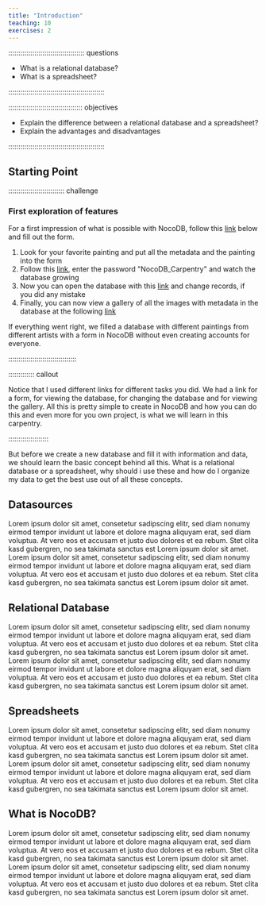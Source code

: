 ```yaml
---
title: "Introduction"
teaching: 10
exercises: 2
---
```


:::::::::::::::::::::::::::::::::::::: questions 

- What is a relational database?
- What is a spreadsheet?

::::::::::::::::::::::::::::::::::::::::::::::::

::::::::::::::::::::::::::::::::::::: objectives

- Explain the difference between a relational database and a spreadsheet?
- Explain the advantages and disadvantages

::::::::::::::::::::::::::::::::::::::::::::::::

## Starting Point

:::::::::::::::::::::::::::: challenge

### First exploration of features

For a first impression of what is possible with NocoDB, follow this [link](https://nocodb.adwmainz.net/dashboard/#/nc/form/d656e550-a93d-4ec7-94d8-27a7ebd1d5bc) below and fill out the form.

1. Look for your favorite painting and put all the metadata and the painting into the form
2. Follow this [link](https://nocodb.adwmainz.net/dashboard/#/nc/view/bd933a32-50af-47c7-a99a-1ca46af450aa), enter the password "NocoDB_Carpentry" and watch the database growing
3. Now you can open the database with this [link](https://nocodb.adwmainz.net/dashboard/#/base/8b791733-2258-45b4-94c7-b954f7b21528) and change records, if you did any mistake
4. Finally, you can now view a gallery of all the images with metadata in the database at the following [link](https://nocodb.adwmainz.net/dashboard/#/nc/gallery/a3094f97-80f6-491a-86d4-fc6613b41a01)

If everything went right, we filled a database with different paintings from different artists with a form in NocoDB without even creating accounts for everyone.

::::::::::::::::::::::::::::::::::

::::::::::::: callout

Notice that I used different links for different tasks you did. We had a link for a form, for viewing the database, for changing the database and for viewing the gallery.
All this is pretty simple to create in NocoDB and how you can do this and even more for you own project, is what we will learn in this carpentry.

::::::::::::::::::::

But before we create a new database and fill it with information and data, we should learn the basic concept behind all this. What is a relational database or a spreadsheet, why should i use these and how do I organize my data to get the best use out of all these concepts.

## Datasources

Lorem ipsum dolor sit amet, consetetur sadipscing elitr, sed diam nonumy eirmod tempor invidunt ut labore et dolore magna aliquyam erat, sed diam voluptua. At vero eos et accusam et justo duo dolores et ea rebum. Stet clita kasd gubergren, no sea takimata sanctus est Lorem ipsum dolor sit amet. Lorem ipsum dolor sit amet, consetetur sadipscing elitr, sed diam nonumy eirmod tempor invidunt ut labore et dolore magna aliquyam erat, sed diam voluptua. At vero eos et accusam et justo duo dolores et ea rebum. Stet clita kasd gubergren, no sea takimata sanctus est Lorem ipsum dolor sit amet.


## Relational Database

Lorem ipsum dolor sit amet, consetetur sadipscing elitr, sed diam nonumy eirmod tempor invidunt ut labore et dolore magna aliquyam erat, sed diam voluptua. At vero eos et accusam et justo duo dolores et ea rebum. Stet clita kasd gubergren, no sea takimata sanctus est Lorem ipsum dolor sit amet. Lorem ipsum dolor sit amet, consetetur sadipscing elitr, sed diam nonumy eirmod tempor invidunt ut labore et dolore magna aliquyam erat, sed diam voluptua. At vero eos et accusam et justo duo dolores et ea rebum. Stet clita kasd gubergren, no sea takimata sanctus est Lorem ipsum dolor sit amet.


## Spreadsheets

Lorem ipsum dolor sit amet, consetetur sadipscing elitr, sed diam nonumy eirmod tempor invidunt ut labore et dolore magna aliquyam erat, sed diam voluptua. At vero eos et accusam et justo duo dolores et ea rebum. Stet clita kasd gubergren, no sea takimata sanctus est Lorem ipsum dolor sit amet. Lorem ipsum dolor sit amet, consetetur sadipscing elitr, sed diam nonumy eirmod tempor invidunt ut labore et dolore magna aliquyam erat, sed diam voluptua. At vero eos et accusam et justo duo dolores et ea rebum. Stet clita kasd gubergren, no sea takimata sanctus est Lorem ipsum dolor sit amet.


## What is NocoDB?

Lorem ipsum dolor sit amet, consetetur sadipscing elitr, sed diam nonumy eirmod tempor invidunt ut labore et dolore magna aliquyam erat, sed diam voluptua. At vero eos et accusam et justo duo dolores et ea rebum. Stet clita kasd gubergren, no sea takimata sanctus est Lorem ipsum dolor sit amet. Lorem ipsum dolor sit amet, consetetur sadipscing elitr, sed diam nonumy eirmod tempor invidunt ut labore et dolore magna aliquyam erat, sed diam voluptua. At vero eos et accusam et justo duo dolores et ea rebum. Stet clita kasd gubergren, no sea takimata sanctus est Lorem ipsum dolor sit amet.
